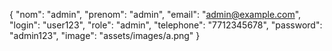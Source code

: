  {
            "nom": "admin",
            "prenom": "admin",
            "email": "admin@example.com",
            "login": "user123",
            "role": "admin",
            "telephone": "7712345678",
            "password": "admin123",
            "image": "assets\/images\/a.png"
        }
